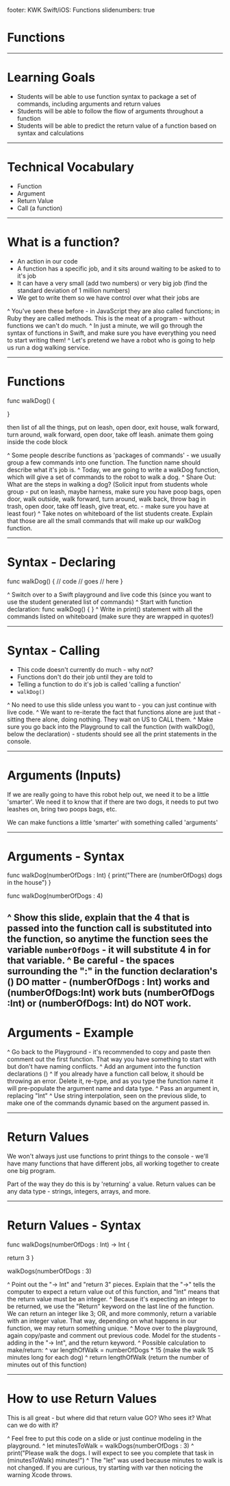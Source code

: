 footer: KWK Swift/iOS: Functions
slidenumbers: true

# Functions

---

# Learning Goals

* Students will be able to use function syntax to package a set of commands, including arguments and return values
* Students will be able to follow the flow of arguments throughout a function
* Students will be able to predict the return value of a function based on syntax and calculations

---

# Technical Vocabulary

* Function
* Argument
* Return Value
* Call (a function)

---

# What is a function?

* An action in our code
* A function has a specific job, and it sits around waiting to be asked to to it's job
* It can have a very small (add two numbers) or very big job (find the standard deviation of 1 million numbers)
* We get to write them so we have control over what their jobs are

^ You've seen these before - in JavaScript they are also called functions; in Ruby they are called methods. This is the meat of a program - without functions we can't do much.
^ In just a minute, we will go through the syntax of functions in Swift, and make sure you have everything you need to start writing them!
^ Let's pretend we have a robot who is going to help us run a dog walking service.

---

# Functions

func walkDog() {

}

then list of all the things, put on leash, open door, exit house, walk forward, turn around, walk forward, open door, take off leash. animate them going inside the code block

^ Some people describe functions as 'packages of commands' - we usually group a few commands into one function. The function name should describe what it's job is.
^ Today, we are going to write a walkDog function, which will give a set of commands to the robot to walk a dog.
^ Share Out: What are the steps in walking a dog? (Solicit input from students whole group - put on leash, maybe harness, make sure you have poop bags, open door, walk outside, walk forward, turn around, walk back, throw bag in trash, open door, take off leash, give treat, etc. - make sure you have at least four)
^ Take notes on whiteboard of the list students create. Explain that those are all the small commands that will make up our walkDog function.

---

# Syntax - Declaring

func walkDog() {
  // code
  // goes
  // here
}

^ Switch over to a Swift playground and live code this (since you want to use the student generated list of commands)
^ Start with function declaration: func walkDog() { }
^ Write in print() statement with all the commands listed on whiteboard (make sure they are wrapped in quotes!)

---

# Syntax - Calling

* This code doesn't currently do much - why not?
* Functions don't do their job until they are told to
* Telling a function to do it's job is called 'calling a function'
* `walkDog()`

^ No need to use this slide unless you want to - you can just continue with live code.
^ We want to re-iterate the fact that functions alone are just that - sitting there alone, doing nothing. They wait on US to CALL them.
^ Make sure you go back into the Playground to call the function (with walkDog(), below the declaration) - students should see all the print statements in the console.

---

# Arguments (Inputs)

If we are really going to have this robot help out, we need it to be a little 'smarter'. We need it to know that if there are two dogs, it needs to put two leashes on, bring two poops bags, etc.

We can make functions a little 'smarter' with something called 'arguments'

---

# Arguments - Syntax

func walkDog(numberOfDogs : Int) {
  print("There are \(numberOfDogs) dogs in the house")
}

func walkDog(numberOfDogs : 4)

^ Show this slide, explain that the 4 that is passed into the function call is substituted into the function, so anytime the function sees the variable `numberOfDogs` - it will substitute 4 in for that variable.
^ Be careful - the spaces surrounding the ":" in the function declaration's () DO matter - (numberOfDogs : Int) works and (numberOfDogs:Int) work buts (numberOfDogs :Int) or (numberOfDogs: Int) do NOT work.
---

# Arguments - Example

^ Go back to the Playground - it's recommended to copy and paste then comment out the first function. That way you have something to start with but don't have naming conflicts.
^ Add an argument into the function declarations ()
^ If you already have a function call below, it should be throwing an error. Delete it, re-type, and as you type the function name it will pre-populate the argument name and data type.
^ Pass an argument in, replacing "Int"
^ Use string interpolation, seen on the previous slide, to make one of the commands dynamic based on the argument passed in.

---

# Return Values

We won't always just use functions to print things to the console - we'll have many functions that have different jobs, all working together to create one big program.

Part of the way they do this is by 'returning' a value. Return values can be any data type - strings, integers, arrays, and more.

---

# Return Values - Syntax

func walkDogs(numberOfDogs : Int) -> Int {

  return 3
}

walkDogs(numberOfDogs : 3)

^ Point out the "-> Int" and "return 3" pieces. Explain that the "->" tells the computer to expect a return value out of this function, and "Int" means that the return value must be an integer.
^ Because it's expecting an integer to be returned, we use the "Return" keyword on the last line of the function. We can return an integer like 3; OR, and more commonly, return a variable with an integer value. That way, depending on what happens in our function, we may return something unique.
^ Move over to the playground, again copy/paste and comment out previous code. Model for the students - adding in the "-> Int", and the return keyword.
^ Possible calculation to make/return:
^ var lengthOfWalk = numberOfDogs * 15 (make the walk 15 minutes long for each dog)
^ return lengthOfWalk (return the number of minutes out of this function)

---

# How to use Return Values

This is all great - but where did that return value GO? Who sees it? What can we do with it?

^ Feel free to put this code on a slide or just continue modeling in the playground.
^ let minutesToWalk = walkDogs(numberOfDogs : 3)
^ print("Please walk the dogs. I will expect to see you complete that task in \(minutesToWalk) minutes!")
^ The "let" was used because minutes to walk is not changed. If you are curious, try starting with var then noticing the warning Xcode throws.

